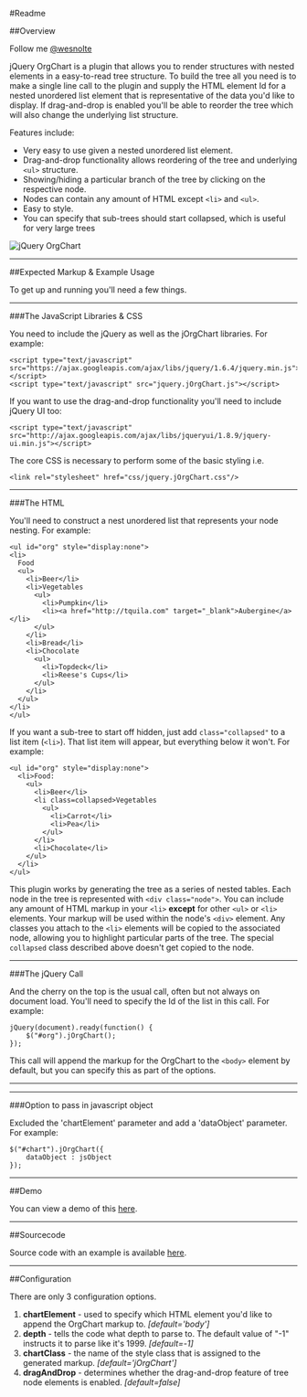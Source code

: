 #Readme


##Overview

Follow me [@wesnolte](http://twitter.com/wesnolte)

jQuery OrgChart is a plugin that allows you to render structures with nested elements in a easy-to-read tree structure. To build the tree all you need is to make a single line call to the plugin and supply the HTML element Id for a nested unordered list element that is representative of the data you'd like to display. If drag-and-drop is enabled you'll be able to reorder the tree which will also change the underlying list structure. 

Features include:

* Very easy to use given a nested unordered list element.
* Drag-and-drop functionality allows reordering of the tree and underlying `<ul>` structure.
* Showing/hiding a particular branch of the tree by clicking on the respective node.
* Nodes can contain any amount of HTML except `<li>` and `<ul>`.
* Easy to style.
* You can specify that sub-trees should start collapsed, which is useful for very large trees

![jQuery OrgChart](http://i.imgur.com/T8kKA.png "jQuery OrgChart")

----

##Expected Markup & Example Usage

To get up and running you'll need a few things. 

-----

###The JavaScript Libraries & CSS

You need to include the jQuery as well as the jOrgChart libraries. For example:

	<script type="text/javascript" src="https://ajax.googleapis.com/ajax/libs/jquery/1.6.4/jquery.min.js"></script>
	<script type="text/javascript" src="jquery.jOrgChart.js"></script>
	
If you want to use the drag-and-drop functionality you'll need to include jQuery UI too:

	<script type="text/javascript" src="http://ajax.googleapis.com/ajax/libs/jqueryui/1.8.9/jquery-ui.min.js"></script>
	
The core CSS is necessary to perform some of the basic styling i.e.

    <link rel="stylesheet" href="css/jquery.jOrgChart.css"/>

----

###The HTML

You'll need to construct a nest unordered list that represents your node nesting. For example:

	<ul id="org" style="display:none">
	<li>
	  Food
	  <ul>
	    <li>Beer</li>
	    <li>Vegetables
	      <ul>
	        <li>Pumpkin</li>
	        <li><a href="http://tquila.com" target="_blank">Aubergine</a></li>
	      </ul>
	    </li>
	    <li>Bread</li>
	    <li>Chocolate
	      <ul>
	        <li>Topdeck</li>
	        <li>Reese's Cups</li>
	      </ul>
	    </li>
	  </ul>
	</li>
	</ul>

If you want a sub-tree to start off hidden, just add `class="collapsed"` to a list item (`<li>`). That list item will appear, but everything below it won't. For example:

	<ul id="org" style="display:none">
      <li>Food:
        <ul>
          <li>Beer</li>
          <li class=collapsed>Vegetables
            <ul>
              <li>Carrot</li>
              <li>Pea</li>
            </ul>
          </li>
          <li>Chocolate</li>
        </ul>
      </li>
    </ul>

This plugin works by generating the tree as a series of nested tables. Each node in the tree is represented with `<div class="node">`. You can include any amount of HTML markup in your `<li>` **except** for other `<ul>` or `<li>` elements. Your markup will be used within the node's `<div>` element. Any classes you attach to the `<li>` elements will be copied to the associated node, allowing you to highlight particular parts of the tree. The special `collapsed` class described above doesn't get copied to the node.


-----

###The jQuery Call

And the cherry on the top is the usual call, often but not always on document load. You'll need to specify the Id of the list in this call. For example:

	jQuery(document).ready(function() {
	    $("#org").jOrgChart();
	});
	
This call will append the markup for the OrgChart to the `<body>` element by default, but you can specify this as part of the options.

----

-----

###Option to pass in javascript object

Excluded the 'chartElement' parameter and add a 'dataObject' parameter. For example:

	$("#chart").jOrgChart({
		dataObject : jsObject 
	});

----
##Demo

You can view a demo of this [here](http://bit.ly/u1XhTf "jQuery OrgChart").

------

##Sourcecode

Source code with an example is available [here](https://github.com/wesnolte/jOrgChart/tree/master/example "Example & Source").

-----

##Configuration

There are only 3 configuration options.

1. **chartElement** - used to specify which HTML element you'd like to append the OrgChart markup to. *[default='body']*
2. **depth** - tells the code what depth to parse to. The default value of "-1" instructs it to parse like it's 1999. *[default=-1]*
3. **chartClass** - the name of the style class that is assigned to the generated markup. *[default='jOrgChart']*
4. **dragAndDrop** - determines whether the drag-and-drop feature of tree node elements is enabled. *[default=false]*
